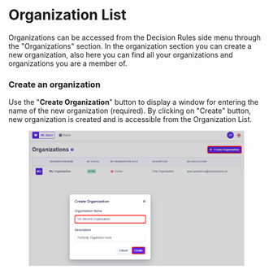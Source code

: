 # Organization List

Organizations can be accessed from the Decision Rules side menu through the "Organizations" section. In the organization section you can create a new organization, also here you can find all your organizations and organizations you are a member of.

### Create an organization

Use the "**Create Organization**" button to display a window for entering the name of the new organization (required). By clicking on "Create" button, new organization is created and is accessible from the Organization List.

<figure><img src="../.gitbook/assets/create_organization.png" alt=""><figcaption></figcaption></figure>
